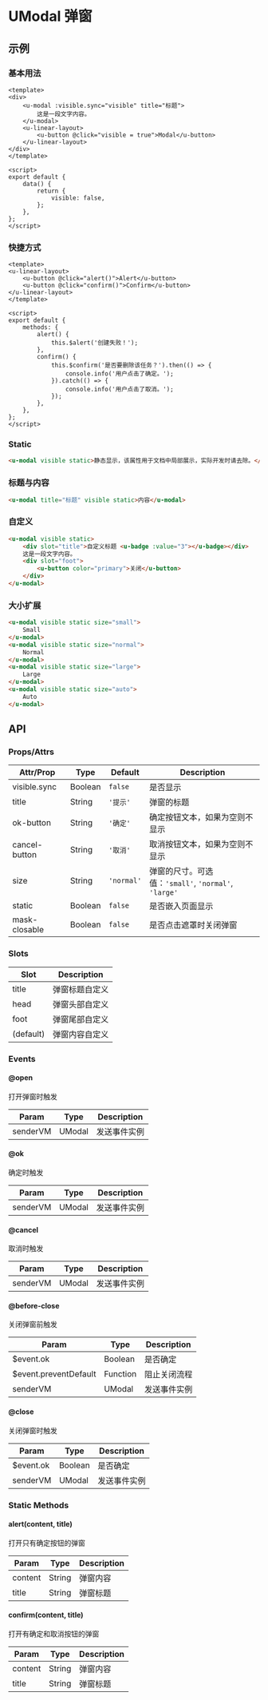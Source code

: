 # UModal 弹窗

## 示例
### 基本用法

``` vue
<template>
<div>
    <u-modal :visible.sync="visible" title="标题">
        这是一段文字内容。
    </u-modal>
    <u-linear-layout>
        <u-button @click="visible = true">Modal</u-button>
    </u-linear-layout>
</div>
</template>

<script>
export default {
    data() {
        return {
            visible: false,
        };
    },
};
</script>
```

### 快捷方式

``` vue
<template>
<u-linear-layout>
    <u-button @click="alert()">Alert</u-button>
    <u-button @click="confirm()">Confirm</u-button>
</u-linear-layout>
</template>

<script>
export default {
    methods: {
        alert() {
            this.$alert('创建失败！');
        },
        confirm() {
            this.$confirm('是否要删除该任务？').then(() => {
                console.info('用户点击了确定。');
            }).catch(() => {
                console.info('用户点击了取消。');
            });
        },
    },
};
</script>
```

### Static

``` html
<u-modal visible static>静态显示，该属性用于文档中局部展示，实际开发时请去除。</u-modal>
```

### 标题与内容

``` html
<u-modal title="标题" visible static>内容</u-modal>
```

### 自定义

``` html
<u-modal visible static>
    <div slot="title">自定义标题 <u-badge :value="3"></u-badge></div>
    这是一段文字内容。
    <div slot="foot">
        <u-button color="primary">关闭</u-button>
    </div>
</u-modal>
```
### 大小扩展

``` html
<u-modal visible static size="small">
    Small
</u-modal>
<u-modal visible static size="normal">
    Normal
</u-modal>
<u-modal visible static size="large">
    Large
</u-modal>
<u-modal visible static size="auto">
    Auto
</u-modal>
```

## API
### Props/Attrs

| Attr/Prop | Type | Default | Description |
| --------- | ---- | ------- | ----------- |
| visible.sync | Boolean | `false` | 是否显示 |
| title | String | `'提示'` | 弹窗的标题 |
| ok-button | String | `'确定'` | 确定按钮文本，如果为空则不显示 |
| cancel-button | String | `'取消'` | 取消按钮文本，如果为空则不显示 |
| size | String | `'normal'` | 弹窗的尺寸。可选值：`'small'`, `'normal'`, `'large'` |
| static | Boolean | `false` | 是否嵌入页面显示 |
| mask-closable | Boolean | `false` | 是否点击遮罩时关闭弹窗 |

### Slots

| Slot | Description |
| ---- | ----------- |
| title | 弹窗标题自定义 |
| head | 弹窗头部自定义 |
| foot | 弹窗尾部自定义 |
| (default) | 弹窗内容自定义 |

### Events

#### @open

打开弹窗时触发

| Param | Type | Description |
| ----- | ---- | ----------- |
| senderVM | UModal | 发送事件实例 |

#### @ok

确定时触发

| Param | Type | Description |
| ----- | ---- | ----------- |
| senderVM | UModal | 发送事件实例 |

#### @cancel

取消时触发

| Param | Type | Description |
| ----- | ---- | ----------- |
| senderVM | UModal | 发送事件实例 |

#### @before-close

关闭弹窗前触发

| Param | Type | Description |
| ----- | ---- | ----------- |
| $event.ok | Boolean | 是否确定 |
| $event.preventDefault | Function | 阻止关闭流程 |
| senderVM | UModal | 发送事件实例 |

#### @close
关闭弹窗时触发

| Param | Type | Description |
| ----- | ---- | ----------- |
| $event.ok | Boolean | 是否确定 |
| senderVM | UModal | 发送事件实例 |

### Static Methods

#### alert(content, title)

打开只有确定按钮的弹窗

| Param | Type | Description |
| ----- | ---- | ----------- |
| content | String | 弹窗内容 |
| title | String | 弹窗标题 |

#### confirm(content, title)

打开有确定和取消按钮的弹窗

| Param | Type | Description |
| ----- | ---- | ----------- |
| content | String | 弹窗内容 |
| title | String | 弹窗标题 |
